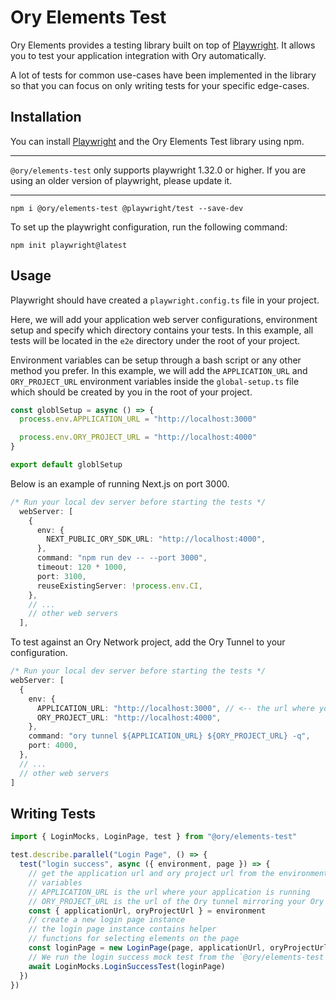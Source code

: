 # Ory Elements Test

Ory Elements provides a testing library built on top of
[Playwright](https://playwright.dev/). It allows you to test your application
integration with Ory automatically.

A lot of tests for common use-cases have been implemented in the library so that
you can focus on only writing tests for your specific edge-cases.

## Installation

You can install [Playwright](https://playwright.dev/) and the Ory Elements Test
library using npm.

---

`@ory/elements-test` only supports playwright 1.32.0 or higher. If you are using
an older version of playwright, please update it.

---

```shell
npm i @ory/elements-test @playwright/test --save-dev
```

To set up the playwright configuration, run the following command:

```shell
npm init playwright@latest
```

## Usage

Playwright should have created a `playwright.config.ts` file in your project.

Here, we will add your application web server configurations, environment setup
and specify which directory contains your tests. In this example, all tests will
be located in the `e2e` directory under the root of your project.

Environment variables can be setup through a bash script or any other method you
prefer. In this example, we will add the `APPLICATION_URL` and `ORY_PROJECT_URL`
environment variables inside the `global-setup.ts` file which should be created
by you in the root of your project.

```ts
const globlSetup = async () => {
  process.env.APPLICATION_URL = "http://localhost:3000"

  process.env.ORY_PROJECT_URL = "http://localhost:4000"
}

export default globlSetup
```

Below is an example of running Next.js on port 3000.

```ts
/* Run your local dev server before starting the tests */
  webServer: [
    {
      env: {
        NEXT_PUBLIC_ORY_SDK_URL: "http://localhost:4000",
      },
      command: "npm run dev -- --port 3000",
      timeout: 120 * 1000,
      port: 3100,
      reuseExistingServer: !process.env.CI,
    },
    // ...
    // other web servers
  ],
```

To test against an Ory Network project, add the Ory Tunnel to your
configuration.

```ts
/* Run your local dev server before starting the tests */
webServer: [
  {
    env: {
      APPLICATION_URL: "http://localhost:3000", // <-- the url where your application is running
      ORY_PROJECT_URL: "http://localhost:4000",
    },
    command: "ory tunnel ${APPLICATION_URL} ${ORY_PROJECT_URL} -q",
    port: 4000,
  },
  // ...
  // other web servers
]
```

## Writing Tests

```ts
import { LoginMocks, LoginPage, test } from "@ory/elements-test"

test.describe.parallel("Login Page", () => {
  test("login success", async ({ environment, page }) => {
    // get the application url and ory project url from the environment
    // variables
    // APPLICATION_URL is the url where your application is running
    // ORY_PROJECT_URL is the url of the Ory tunnel mirroring your Ory Network project (in this case we mock it)
    const { applicationUrl, oryProjectUrl } = environment
    // create a new login page instance
    // the login page instance contains helper
    // functions for selecting elements on the page
    const loginPage = new LoginPage(page, applicationUrl, oryProjectUrl)
    // We run the login success mock test from the `@ory/elements-test` library
    await LoginMocks.LoginSuccessTest(loginPage)
  })
})
```
